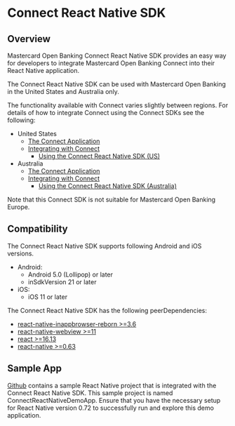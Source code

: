 # Connect React Native SDK

## Overview

Mastercard Open Banking Connect React Native SDK provides an easy way for developers to integrate Mastercard Open Banking Connect into their React Native application.

The Connect React Native SDK can be used with Mastercard Open Banking in the United States and Australia only.

The functionality available with Connect varies slightly between regions. For details of how to integrate Connect using the Connect SDKs see the following:

* United States
  - [The Connect Application](https://developer.mastercard.com/open-banking-us/documentation/connect/)
  - [Integrating with Connect](https://developer.mastercard.com/open-banking-us/documentation/connect/integrating/)
    - [Using the Connect React Native SDK (US)](https://developer.mastercard.com/open-banking-us/documentation/connect/integrating/react-native-sdk/)
* Australia
  - [The Connect Application](https://developer.mastercard.com/open-banking-au/documentation/connect/)
  - [Integrating with Connect](https://developer.mastercard.com/open-banking-au/documentation/connect/integrating-with-connect/)
    - [Using the Connect React Native SDK (Australia)](https://developer.mastercard.com/open-banking-au/documentation/connect/integrating-with-connect/react-sdk/)

Note that this Connect SDK is not suitable for Mastercard Open Banking Europe. 

## Compatibility

The Connect React Native SDK supports following Android and iOS versions.
* Android:
  - Android 5.0 (Lollipop) or later
  - inSdkVersion 21 or later
* iOS:
  - iOS 11 or later

The Connect React Native SDK has the following peerDependencies:

* [react-native-inappbrowser-reborn >=3.6](https://www.npmjs.com/package/react-native-inappbrowser-reborn)
* [react-native-webview >=11](https://www.npmjs.com/package/react-native-webview)
* [react >=16.13](https://www.npmjs.com/package/react)
* [react-native >=0.63](https://www.npmjs.com/package/react-native)

## Sample App
[Github](https://github.com/Mastercard/connect-react-native-sdk/tree/master/ConnectReactNativeDemoApp) contains a sample React Native project that is integrated with the Connect React Native SDK. This sample project is named ConnectReactNativeDemoApp. Ensure that you have the necessary setup for React Native version 0.72 to successfully run and explore this demo application.